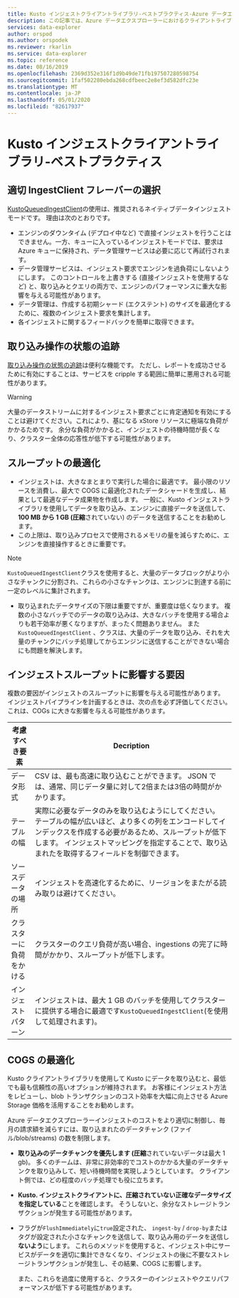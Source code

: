 ```yaml
---
title: Kusto インジェストクライアントライブラリ-ベストプラクティス-Azure データエクスプローラー |Microsoft Docs
description: この記事では、Azure データエクスプローラーにおけるクライアントライブラリのベストプラクティスについて説明します。
services: data-explorer
author: orspod
ms.author: orspodek
ms.reviewer: rkarlin
ms.service: data-explorer
ms.topic: reference
ms.date: 08/16/2019
ms.openlocfilehash: 2369d352e316f1d9b49de71fb197507280598754
ms.sourcegitcommit: 1faf502280ebda268cdfbeec2e8ef3d582dfc23e
ms.translationtype: MT
ms.contentlocale: ja-JP
ms.lasthandoff: 05/01/2020
ms.locfileid: "82617937"
---
```

# <a name="kusto-ingest-client-library---best-practices"></a>Kusto インジェストクライアントライブラリ-ベストプラクティス

## <a name="choosing-the-right-ingestclient-flavor"></a>適切 IngestClient フレーバーの選択

[KustoQueuedIngestClient](kusto-ingest-client-reference.md#interface-ikustoqueuedingestclient)の使用は、推奨されるネイティブデータインジェストモードです。 理由は次のとおりです。
* エンジンのダウンタイム (デプロイ中など) で直接インジェストを行うことはできません。一方、キューに入っているインジェストモードでは、要求は Azure キューに保持され、データ管理サービスは必要に応じて再試行されます。
* データ管理サービスは、インジェスト要求でエンジンを過負荷にしないようにします。 このコントロールを上書きする (直接インジェストを使用するなど) と、取り込みとクエリの両方で、エンジンのパフォーマンスに重大な影響を与える可能性があります。
* データ管理は、作成する初期シャード (エクステント) のサイズを最適化するために、複数のインジェスト要求を集計します。
* 各インジェストに関するフィードバックを簡単に取得できます。

## <a name="tracking-ingest-operation-status"></a>取り込み操作の状態の追跡

[取り込み操作の状態の追跡](kusto-ingest-client-status.md#tracking-ingestion-status-kustoqueuedingestclient)は便利な機能です。 ただし、レポートを成功させるために有効にすることは、サービスを cripple する範囲に簡単に悪用される可能性があります。

> [!WARNING]
> 大量のデータストリームに対するインジェスト要求ごとに肯定通知を有効にすることは避けてください。これにより、基になる xStore リソースに極端な負荷がかかるためです。 余分な負荷がかかると、インジェストの待機時間が長くなり、クラスター全体の応答性が低下する可能性があります。

## <a name="optimizing-for-throughput"></a>スループットの最適化

* インジェストは、大きなまとまりで実行した場合に最適です。 最小限のリソースを消費し、最大で COGS に最適化されたデータシャードを生成し、結果として最適なデータ成果物を作成します。 一般に、Kusto インジェストライブラリを使用してデータを取り込み、エンジンに直接データを送信して、 **100 MB から 1 GB (圧縮**されていない) のデータを送信することをお勧めします。
* この上限は、取り込みプロセスで使用されるメモリの量を減らすために、エンジンを直接操作するときに重要です。 

> [!NOTE]
> `KustoQueuedIngestClient`クラスを使用すると、大量のデータブロックがより小さなチャンクに分割され、これらの小さなチャンクは、エンジンに到達する前に一定のレベルに集計されます。

* 取り込まれたデータサイズの下限は重要ですが、重要度は低くなります。 複数の小さなバッチでのデータの取り込みは、大きなバッチを使用する場合よりも若干効率が悪くなりますが、まったく問題ありません。 また`KustoQueuedIngestClient` 、クラスは、大量のデータを取り込み、それを大量のチャンクにバッチ処理してからエンジンに送信することができない場合にも問題を解決します。

## <a name="factors-impacting-ingestion-throughput"></a>インジェストスループットに影響する要因

複数の要因がインジェストのスループットに影響を与える可能性があります。 インジェストパイプラインを計画するときは、次の点を必ず評価してください。これは、COGs に大きな影響を与える可能性があります。

| 考慮すべき要素 |  Decription                                                                                               |
|--------------------------|-----------------------------------------------------------------------------------------------------------|
| データ形式              | CSV は、最も高速に取り込むことができます。 JSON では、通常、同じデータ量に対して2倍または3倍の時間がかかります。|
| テーブルの幅              | 実際に必要なデータのみを取り込むようにしてください。 テーブルの幅が広いほど、より多くの列をエンコードしてインデックスを作成する必要があるため、スループットが低下します。 インジェストマッピングを指定することで、取り込まれたを取得するフィールドを制御できます。|
| ソースデータの場所     | インジェストを高速化するために、リージョンをまたがる読み取りは避けてください。                                                       |
| クラスターに負荷をかける      | クラスターのクエリ負荷が高い場合、ingestions の完了に時間がかかり、スループットが低下します。|
| インジェストパターン        | インジェストは、最大 1 GB のバッチを使用してクラスターに提供する場合に最適です`KustoQueuedIngestClient`(を使用して処理されます)。 |

## <a name="optimizing-for-cogs"></a>COGS の最適化

Kusto クライアントライブラリを使用して Kusto にデータを取り込むと、最低でも最も信頼性の高いオプションが維持されます。 お客様にインジェスト方法をレビューし、blob トランザクションのコスト効率を大幅に向上させる Azure Storage 価格を活用することをお勧めします。

Azure データエクスプローラーインジェストのコストをより適切に制御し、毎月の請求額を減らすには、取り込まれたのデータチャンク (ファイル/blob/streams) の数を制限します。

* **取り込みのデータチャンクを優先します (圧縮**されていないデータは最大 1 gb)。 
    多くのチームは、非常に非効率的でコストのかかる大量のデータチャンクを取り込みして、短い待機時間を実現しようとしています。 クライアント側では、どの程度のバッチ処理でも役に立ちます。 
* **Kusto. インジェストクライアントに、圧縮されていない正確なデータサイズを指定している**ことを確認します。
    そうしないと、余分なストレージトランザクションが発生する可能性があります。
* フラグが`FlushImmediately`に`true`設定された、 `ingest-by` / `drop-by`またはタグが設定された小さなチャンクを送信して、取り込み用のデータを送信し**ないよう**にします。
    これらのメソッドを使用すると、インジェスト中にサービスがデータを適切に集計できなくなり、インジェストの後に不要なストレージトランザクションが発生し、その結果、COGS に影響します。
    
    また、これらを過度に使用すると、クラスターのインジェストやクエリパフォーマンスが低下する可能性があります。
    
